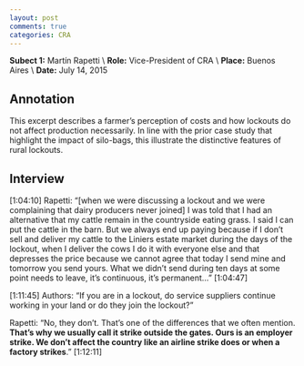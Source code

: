 ```yaml
---
layout: post
comments: true
categories: CRA
---
```


**Subect 1:** Martín Rapetti \\
**Role:** Vice-President of CRA \\
**Place:** Buenos Aires \\
**Date:** July 14, 2015 


## Annotation

This excerpt describes a farmer’s perception of costs and how lockouts do not affect production necessarily. In line with the prior case study that highlight the impact of silo-bags, this illustrate the distinctive features of rural lockouts.


## Interview

[1:04:10] Rapetti: “[when we were discussing a lockout and we were complaining that dairy producers never joined] I was told that I had an alternative that my cattle remain in the countryside eating grass. I said I can put the cattle in the barn. But we always end up paying because if I don’t sell and deliver my cattle to the Liniers estate market during the days of the lockout, when I deliver the cows I do it with everyone else and that depresses the price because we cannot agree that today I send mine and tomorrow you send yours. What we didn’t send during ten days at some point needs to leave, it’s continuous, it’s permanent…” [1:04:47]

[1:11:45] Authors: “If you are in a lockout, do service suppliers continue working in your land or do they join the lockout?”

Rapetti: “No, they don’t. That’s one of the differences that we often mention. **That’s why we usually call it strike outside the gates. Ours is an employer strike. We don’t affect the country like an airline strike does or when a factory strikes**.” [1:12:11]
